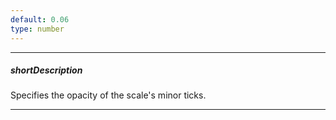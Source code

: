 ```yaml
---
default: 0.06
type: number
---
```

---
##### shortDescription
Specifies the opacity of the scale's minor ticks.

---
